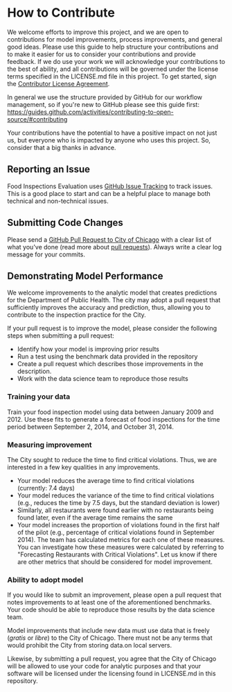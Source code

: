 # How to Contribute

We welcome efforts to improve this project, and we are open to contributions for model improvements, process improvements, and general good ideas.  Please use this guide to help structure your contributions and to make it easier for us to consider your contributions and provide feedback.  If we do use your work we will acknowledge your contributions to the best of ability, and all contributions will be governed under the license terms specified in the LICENSE.md file in this project. To get started, sign the [Contributor License Agreement](https://www.clahub.com/agreements/Chicago/food-inspections-evaluation).

In general we use the structure provided by GitHub for our workflow management, so if you're new to GitHub please see this guide first: https://guides.github.com/activities/contributing-to-open-source/#contributing

Your contributions have the potential to have a positive impact on not just us, but everyone who is impacted by anyone who uses this project.  So, consider that a big thanks in advance.

## Reporting an Issue

Food Inspections Evaluation uses [GitHub Issue Tracking](https://github.com/Chicago/food-inspections-evaluation/issues) to track issues. This is a good place to start and can be a helpful place to manage both technical and non-technical issues. 

## Submitting Code Changes

Please send a [GitHub Pull Request to City of Chicago](https://github.com/chicago/food-inspections-evaluation/pull/new/master) with a clear list of what you've done (read more about [pull requests](http://help.github.com/pull-requests/)). Always write a clear log message for your commits. 

## Demonstrating Model Performance

We welcome improvements to the analytic model that creates predictions for the Department of Public Health. The city may adopt a pull request that sufficiently improves the accuracy and prediction, thus, allowing you to contribute to the inspection practice for the City.

If your pull request is to improve the model, please consider the following steps when submitting a pull request:
* Identify how your model is improving prior results
* Run a test using the benchmark data provided in the repository
* Create a pull request which describes those improvements in the description.
* Work with the data science team to reproduce those results
 
### Training your data
Train your food inspection model using data between January 2009 and 2012. Use these fits to generate a forecast of food inspections for the time period between September 2, 2014, and October 31, 2014.

### Measuring improvement
The City sought to reduce the time to find critical violations. Thus, we are interested in a few key qualities in any improvements.
* Your model reduces the average time to find critical violations (currently: 7.4 days)
* Your model reduces the variance of the time to find critical violations (e.g., reduces the time by 7.5 days, but the standard deviation is lower)
* Similarly, all restaurants were found earlier with no restaurants being found later, even if the average time remains the same
* Your model increases the proportion of violations found in the first half of the pilot (e.g., percentage of critical violations found in September 2014).
The team has calculated metrics for each one of these measures. You can investigate how these measures were calculated by referring to "Forecasting Restaurants with Critical Violations". Let us know if there are other metrics that should be considered for model improvement.

### Ability to adopt model
If you would like to submit an improvement, please open a pull request that notes improvements to at least one of the aforementioned benchmarks. Your code should be able to reproduce those results by the data science team.

Model improvements that include new data must use data that is freely (*gratis* or *libre*) to the City of Chicago. There must not be any terms that would prohibit the City from storing data.on local servers.

Likewise, by submitting a pull request, you agree that the City of Chicago will be allowed to use your code for analytic purposes and that your software will be licensed under the licensing found in LICENSE.md in this repository.
